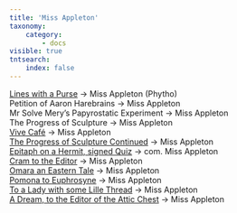 ```yaml
---
title: 'Miss Appleton'
taxonomy:
    category:
        - docs
visible: true
tntsearch:
    index: false
---
```


[Lines with a Purse](../../season-9/meeting-88/purse) → <span class="name">Miss Appleton</span> <span  class="alias">(Phytho)</span>  
<span class="grey">Petition of Aaron Harebrains → Miss Appleton</span>  
<span class="grey">Mr Solve Mery’s Papyrostatic Experiment → Miss Appleton</span>  
<span class="grey">The Progress of Sculpture → Miss Appleton</span>  
[Vive Café](../../season-9/meeting-91/cafe) → <span class="name">Miss Appleton</span>  
[The Progress of Sculpture Continued](../../season-9/meeting-91/sculpture) → <span class="name">Miss Appleton</span>  
[Epitaph on a Hermit, signed Quiz](../../season-9/meeting-92/epitaph) → <span class="name">com. Miss Appleton</span>  
[Cram to the Editor](../../season-9/meeting-93/cram) → <span class="name">Miss Appleton</span>  
[Omara an Eastern Tale](../../season-9/meeting-93/omara) → <span class="name">Miss Appleton</span>  
[Pomona to Euphrosyne](../../season-10/meeting-94/euphrosyne) → <span class="name">Miss Appleton</span>  
[To a Lady with some Lille Thread](../../season-10/meeting-95/lille) → <span class="name">Miss Appleton</span>  
[A Dream, to the Editor of the Attic Chest](../../season-10/meeting-95/dream) → <span class="name">Miss Appleton</span>  


